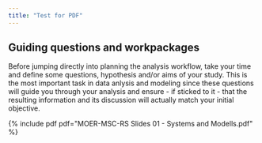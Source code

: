 ```yaml
---
title: "Test for PDF"
---
```


## Guiding questions and workpackages
Before jumping directly into planning the analysis workflow, take your time and define some questions, hypothesis and/or aims of your study. This is the most important task in data anlysis and modeling since these questions will guide you through your analysis and ensure - if sticked to it - that the resulting information and its discussion will actually match your initial objective.


{% include pdf pdf="MOER-MSC-RS Slides 01 - Systems and Modells.pdf" %}